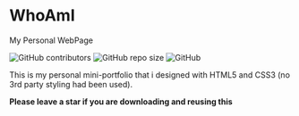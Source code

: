 # WhoAmI

My Personal WebPage


![GitHub contributors](https://img.shields.io/github/contributors/ViperTechnologies-RnD/WhoAmI)
![GitHub repo size](https://img.shields.io/github/repo-size/ViperTechnologies-RnD/WhoAmI)
![GitHub](https://img.shields.io/github/license/ViperTechnologies-RnD/WhoAmI)



This is my personal mini-portfolio that i designed with HTML5 and CSS3 (no 3rd party styling had been used).

**Please leave a star if you are downloading and reusing this**
